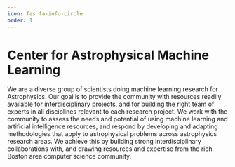 ```yaml
---
icon: fas fa-info-circle
order: 1
---
```


[//]: # (TODO: Change icons at the bottom of the page)

# Center for Astrophysical Machine Learning
We are a diverse group of scientists doing machine learning research for Astrophysics.
Our goal is to provide the community with resources readily available for interdisciplinary projects,
and for building the right team of experts in all disciplines relevant to each research project.
We work with the community to assess the needs and potential of using machine learning and artificial intelligence resources,
and respond by developing and adapting methodologies that apply to astrophysical problems across astrophysics research areas.
We achieve this by building strong interdisciplinary collaborations with,
and drawing resources and expertise from the rich Boston area computer science community.
